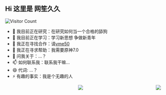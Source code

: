 
## Hi 这里是 网笙久久

![Visitor Count](https://profile-counter.glitch.me/wangshengjj/count.svg)

- 🔭 我目前正在研究：在研究如何当一个合格的舔狗
- 🌱 我目前正在学习：学习新思想 争做新青年
- 👯 我正在寻找合作：请[vme50](https://vme50.wangshengjj.work)
- 🤔 我正在寻求帮助：我需要原神7.0
- 💬 问我关于：...？
- 📫 如何联系我：联系我干嘛...
- 😄 代词: ...？
- ⚡ 有趣的事实：我是个无趣的人

<div style="display: flex;">
  <a href="https://github.com/wangshengjj" style="flex: 1; display: block; text-align: center;">
    <img align="center" src="https://github-readme-stats.vercel.app/api?username=wangshengjj&theme=radical" />
  </a>
  <a href="https://github.com/wangshengjj" style="display: block; text-align: center;">
    <img align="center" src="https://github-readme-stats.anuraghazra1.vercel.app/api/top-langs/?username=sabesansathananthan&layout=compact&theme=radical" />
  </a>
</div>

